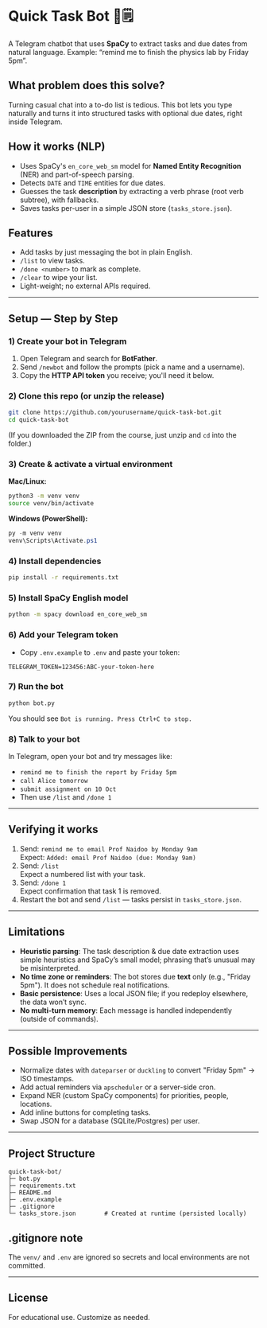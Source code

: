 
# Quick Task Bot 🤖🗒️

A Telegram chatbot that uses **SpaCy** to extract tasks and due dates from natural language.
Example: “remind me to finish the physics lab by Friday 5pm”.

## What problem does this solve?
Turning casual chat into a to-do list is tedious. This bot lets you type naturally and turns it into structured tasks with optional due dates, right inside Telegram.

## How it works (NLP)
- Uses SpaCy's `en_core_web_sm` model for **Named Entity Recognition** (NER) and part-of-speech parsing.
- Detects `DATE` and `TIME` entities for due dates.
- Guesses the task **description** by extracting a verb phrase (root verb subtree), with fallbacks.
- Saves tasks per-user in a simple JSON store (`tasks_store.json`).

## Features
- Add tasks by just messaging the bot in plain English.
- `/list` to view tasks.
- `/done <number>` to mark as complete.
- `/clear` to wipe your list.
- Light-weight; no external APIs required.

---

## Setup — Step by Step

### 1) Create your bot in Telegram
1. Open Telegram and search for **BotFather**.
2. Send `/newbot` and follow the prompts (pick a name and a username).
3. Copy the **HTTP API token** you receive; you'll need it below.

### 2) Clone this repo (or unzip the release)
```bash
git clone https://github.com/yourusername/quick-task-bot.git
cd quick-task-bot
```
(If you downloaded the ZIP from the course, just unzip and `cd` into the folder.)

### 3) Create & activate a virtual environment
**Mac/Linux:**
```bash
python3 -m venv venv
source venv/bin/activate
```

**Windows (PowerShell):**
```powershell
py -m venv venv
venv\Scripts\Activate.ps1
```

### 4) Install dependencies
```bash
pip install -r requirements.txt
```

### 5) Install SpaCy English model
```bash
python -m spacy download en_core_web_sm
```

### 6) Add your Telegram token
- Copy `.env.example` to `.env` and paste your token:
```
TELEGRAM_TOKEN=123456:ABC-your-token-here
```

### 7) Run the bot
```bash
python bot.py
```
You should see `Bot is running. Press Ctrl+C to stop.`

### 8) Talk to your bot
In Telegram, open your bot and try messages like:
- `remind me to finish the report by Friday 5pm`
- `call Alice tomorrow`
- `submit assignment on 10 Oct`
- Then use `/list` and `/done 1`

---

## Verifying it works
1. Send: `remind me to email Prof Naidoo by Monday 9am`  
   Expect: `Added: email Prof Naidoo (due: Monday 9am)`
2. Send: `/list`  
   Expect a numbered list with your task.
3. Send: `/done 1`  
   Expect confirmation that task 1 is removed.
4. Restart the bot and send `/list` — tasks persist in `tasks_store.json`.

---

## Limitations
- **Heuristic parsing**: The task description & due date extraction uses simple heuristics and SpaCy’s small model; phrasing that’s unusual may be misinterpreted.
- **No time zone or reminders**: The bot stores due **text** only (e.g., "Friday 5pm"). It does not schedule real notifications.
- **Basic persistence**: Uses a local JSON file; if you redeploy elsewhere, the data won’t sync.
- **No multi-turn memory**: Each message is handled independently (outside of commands).

---

## Possible Improvements
- Normalize dates with `dateparser` or `duckling` to convert "Friday 5pm" → ISO timestamps.
- Add actual reminders via `apscheduler` or a server-side cron.
- Expand NER (custom SpaCy components) for priorities, people, locations.
- Add inline buttons for completing tasks.
- Swap JSON for a database (SQLite/Postgres) per user.

---

## Project Structure
```
quick-task-bot/
├─ bot.py
├─ requirements.txt
├─ README.md
├─ .env.example
├─ .gitignore
└─ tasks_store.json        # Created at runtime (persisted locally)
```

## .gitignore note
The `venv/` and `.env` are ignored so secrets and local environments are not committed.

---

## License
For educational use. Customize as needed.
